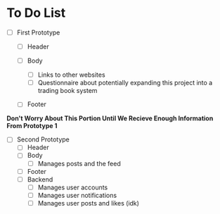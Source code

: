 # To Do List

- [ ] First Prototype
    - [ ] Header
    - [ ] Body
        - [ ] Links to other websites
        - [ ] Questionnaire about potentially expanding this project into a trading book system
    - [ ] Footer


**Don't Worry About This Portion Until We Recieve Enough Information From Prototype 1**
- [ ] Second Prototype
    - [ ] Header
    - [ ] Body
        - [ ] Manages posts and the feed
    - [ ] Footer
    - [ ] Backend
        - [ ] Manages user accounts
        - [ ] Manages user notifications
        - [ ] Manages user posts and likes (idk)